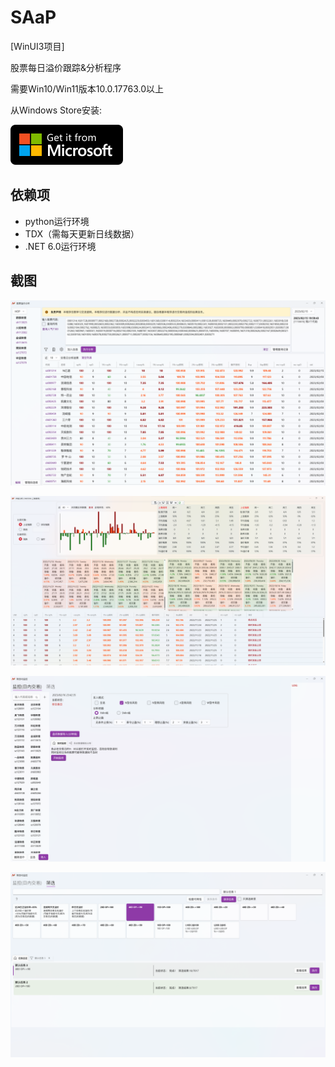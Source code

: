 # SAaP

[WinUI3项目]

股票每日溢价跟踪&分析程序

需要Win10/Win11版本10.0.17763.0以上

从Windows Store安装:

[![从Windows Store安装](/Assets/msstore.svg)](https://www.microsoft.com/store/apps/9P9PVZS13C97)

## 依赖项

- python运行环境
- TDX（需每天更新日线数据）
- .NET 6.0运行环境

## 截图

![屏幕截图](/Assets/overview.png)

![详细](/Assets/detail.png)

![监控](/Assets/monitor.png)

![筛选](/Assets/filter.png)
